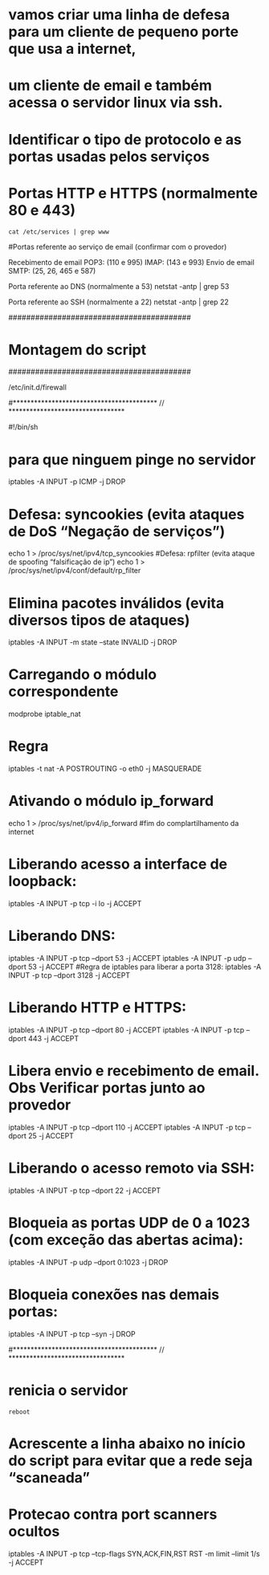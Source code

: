 # vamos criar uma linha de defesa para um cliente de pequeno porte que usa a internet, 
# um cliente de email e também acessa o servidor linux via ssh.



#  Identificar o tipo de protocolo e as portas usadas pelos serviços


# Portas HTTP e HTTPS (normalmente 80 e 443)
	cat /etc/services | grep www


#Portas referente ao serviço de email (confirmar com o provedor)

Recebimento de email
POP3: (110 e 995)
IMAP: (143 e 993)
Envio de email
SMTP: (25, 26, 465 e 587)

Porta referente ao DNS (normalmente a 53)
	netstat -antp | grep 53

Porta referente ao SSH (normalmente a 22)
	netstat -antp | grep 22






#########################################
#        Montagem do script             #
#########################################

/etc/init.d/firewall

#***************************************** // *********************************

#!/bin/sh
# para que ninguem pinge no servidor
iptables -A INPUT -p ICMP -j DROP
# Defesa: syncookies (evita ataques de DoS “Negação de serviços”)
echo 1 > /proc/sys/net/ipv4/tcp_syncookies
#Defesa: rpfilter (evita ataque de spoofing “falsificação de ip”)
echo 1 > /proc/sys/net/ipv4/conf/default/rp_filter
# Elimina pacotes inválidos (evita diversos tipos de ataques)
iptables -A INPUT -m state –state INVALID -j DROP
# Carregando o módulo correspondente
modprobe iptable_nat
# Regra
iptables -t nat -A POSTROUTING -o eth0 -j MASQUERADE
# Ativando o módulo ip_forward
echo 1 > /proc/sys/net/ipv4/ip_forward
#fim do complartilhamento da internet
# Liberando acesso a interface de loopback:
iptables -A INPUT -p tcp -i lo -j ACCEPT
# Liberando DNS:
iptables -A INPUT -p tcp –dport 53 -j ACCEPT
iptables -A INPUT -p udp –dport 53 -j ACCEPT
#Regra de iptables para liberar a porta 3128:
iptables -A INPUT -p tcp –dport 3128 -j ACCEPT
# Liberando HTTP e HTTPS:
iptables -A INPUT -p tcp –dport 80 -j ACCEPT
iptables -A INPUT -p tcp –dport 443 -j ACCEPT
# Libera envio e recebimento de email. Obs Verificar portas junto ao provedor
iptables -A INPUT -p tcp –dport 110 -j ACCEPT
iptables -A INPUT -p tcp –dport 25 -j ACCEPT
# Liberando o acesso remoto via SSH:
iptables -A INPUT -p tcp –dport 22 -j ACCEPT
# Bloqueia as portas UDP de 0 a 1023 (com exceção das abertas acima):
iptables -A INPUT -p udp –dport 0:1023 -j DROP
# Bloqueia conexões nas demais portas:
iptables -A INPUT -p tcp –syn -j DROP

#***************************************** // *********************************


# renicia o servidor
	reboot


# Acrescente a linha abaixo no início do script para evitar que a rede seja “scaneada”
# Protecao contra port scanners ocultos
iptables -A INPUT -p tcp –tcp-flags SYN,ACK,FIN,RST RST -m limit –limit 1/s -j ACCEPT